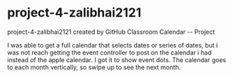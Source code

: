 # project-4-zalibhai2121
project-4-zalibhai2121 created by GitHub Classroom
Calendar -- Project


I was able to get a full calendar that selects dates or series of dates, but i was not reach getting the event controller to post on the calendar i had instead of the apple calendar. I got it to show event dots. The calendar goes to each month vertically, so swipe up to see the next month.
